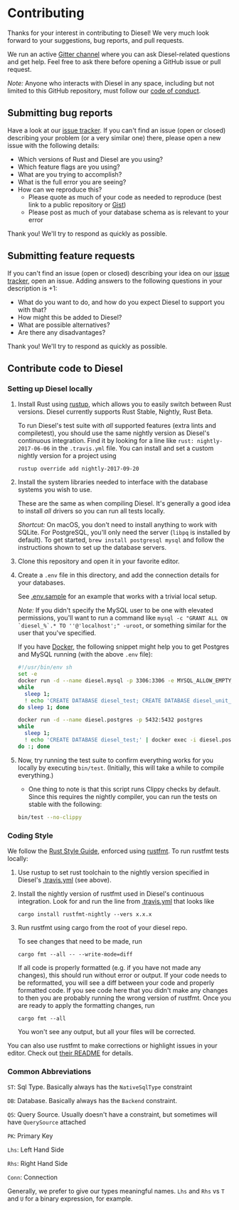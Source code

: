 # Contributing

Thanks for your interest in contributing to Diesel! We very much look forward to
your suggestions, bug reports, and pull requests.

We run an active [Gitter
channel](https://gitter.im/diesel-rs/diesel) where you can ask Diesel-related questions and
get help. Feel free to ask there before opening a GitHub issue or
pull request.

*Note:* Anyone who interacts with Diesel in any space, including but not
limited to this GitHub repository, must follow our [code of
conduct](https://github.com/diesel-rs/diesel/blob/master/code_of_conduct.md).


## Submitting bug reports

Have a look at our [issue tracker]. If you can't find an issue (open or closed)
describing your problem (or a very similar one) there, please open a new issue with
the following details:

- Which versions of Rust and Diesel are you using?
- Which feature flags are you using?
- What are you trying to accomplish?
- What is the full error you are seeing?
- How can we reproduce this?
  - Please quote as much of your code as needed to reproduce (best link to a
    public repository or [Gist])
  - Please post as much of your database schema as is relevant to your error

[issue tracker]: https://github.com/diesel-rs/diesel/issues
[Gist]: https://gist.github.com

Thank you! We'll try to respond as quickly as possible.


## Submitting feature requests

If you can't find an issue (open or closed) describing your idea on our [issue
tracker], open an issue. Adding answers to the following
questions in your description is +1:

- What do you want to do, and how do you expect Diesel to support you with that?
- How might this be added to Diesel?
- What are possible alternatives?
- Are there any disadvantages?

Thank you! We'll try to respond as quickly as possible.


## Contribute code to Diesel

### Setting up Diesel locally

1. Install Rust using [rustup], which allows you to easily switch between Rust
   versions. Diesel currently supports Rust Stable, Nightly, Rust Beta.

   To run Diesel's test suite with _all_ supported features (extra
   lints and compiletest), you should use the same nightly version as Diesel's
   continuous integration. Find it by looking for a line like
   `rust: nightly-2017-06-06` in the `.travis.yml` file. You can install and
   set a custom nightly version for a project using

   ```
   rustup override add nightly-2017-09-20
   ```

2. Install the system libraries needed to interface with the database systems
   you wish to use.

   These are the same as when compiling Diesel. It's generally a good idea
   to install _all_ drivers so you can run all tests locally.

   *Shortcut:* On macOS, you don't need to install anything to work with SQLite.
   For PostgreSQL, you'll only need the server (`libpq` is installed by
   default). To get started, `brew install postgresql mysql` and follow the
   instructions shown to set up the database servers.
3. Clone this repository and open it in your favorite editor.
4. Create a `.env` file in this directory, and add the connection details for
   your databases.

   See [.env.sample](.env.sample) for an example that works with a trivial
   local setup.

   *Note:* If you didn't specify the MySQL user to be one with elevated
   permissions, you'll want to run a command like ```mysql -c "GRANT ALL ON
   `diesel_%`.* TO ''@'localhost';" -uroot```, or something similar for the
   user that you've specified.

   If you have [Docker](https://docker.io), the following snippet might help you
   to get Postgres and MySQL running (with the above `.env` file):

   ```bash
   #!/usr/bin/env sh
   set -e
   docker run -d --name diesel.mysql -p 3306:3306 -e MYSQL_ALLOW_EMPTY_PASSWORD=true mysql
   while
     sleep 1;
     ! echo 'CREATE DATABASE diesel_test; CREATE DATABASE diesel_unit_test;' | docker exec -i diesel.mysql mysql
   do sleep 1; done

   docker run -d --name diesel.postgres -p 5432:5432 postgres
   while
     sleep 1;
     ! echo 'CREATE DATABASE diesel_test;' | docker exec -i diesel.postgres psql -U postgres
   do :; done
   ```
5. Now, try running the test suite to confirm everything works for you locally
   by executing `bin/test`. (Initially, this will take a while to compile
   everything.)

   - One thing to note is that this script runs Clippy checks by default.
   Since this requires the nightly compiler, you can run the tests on stable with
   the following:
   ```bash
   bin/test --no-clippy
   ```

[rustup]: https://www.rustup.rs

### Coding Style

We follow the [Rust Style Guide](https://github.com/rust-lang-nursery/fmt-rfcs/blob/master/guide/guide.md), enforced using [rustfmt](https://github.com/rust-lang-nursery/rustfmt).
To run rustfmt tests locally:

1. Use rustup to set rust toolchain
   to the nightly version specified in Diesel's [.travis.yml](./.travis.yml)
   (see above).

2. Install the nightly version of rustfmt used in
   Diesel's continuous integration.
   Look for and run the line from [.travis.yml](./.travis.yml) that looks like

   ```
   cargo install rustfmt-nightly --vers x.x.x
   ```

3. Run rustfmt using cargo from the root of your diesel repo.
   
   To see changes that need to be made, run

   ```
   cargo fmt --all -- --write-mode=diff
   ```

   If all code is properly formatted (e.g. if you have not made any changes),
   this should run without error or output.
   If your code needs to be reformatted,
   you will see a diff between your code and properly formatted code.
   If you see code here that you didn't make any changes to
   then you are probably running the wrong version of rustfmt.
   Once you are ready to apply the formatting changes, run 

   ```
   cargo fmt --all
   ```

   You won't see any output, but all your files will be corrected.

You can also use rustfmt to make corrections or highlight issues in your editor.
Check out [their README](https://github.com/rust-lang-nursery/rustfmt) for details.


### Common Abbreviations

`ST`: Sql Type. Basically always has the `NativeSqlType` constraint

`DB`: Database. Basically always has the `Backend` constraint.

`QS`: Query Source. Usually doesn't have a constraint, but sometimes will have `QuerySource` attached

`PK`: Primary Key

`Lhs`: Left Hand Side

`Rhs`: Right Hand Side

`Conn`: Connection

Generally, we prefer to give our types meaningful names. `Lhs` and `Rhs` vs `T` and `U` for a binary expression, for example.
